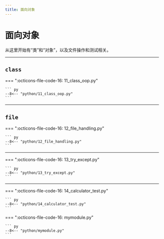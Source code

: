 ```yaml
---
title: 面向对象
---
```


面向对象
========

从这里开始有“类”和“对象”，以及文件操作和测试相关。

***

`class`
-------

=== ":octicons-file-code-16: 11_class_oop.py"

    ``` py
    --8<-- "python/11_class_oop.py"
    ```

***

`file`
------

=== ":octicons-file-code-16: 12_file_handling.py"

    ``` py
    --8<-- "python/12_file_handling.py"
    ```

***

=== ":octicons-file-code-16: 13_try_except.py"

    ``` py
    --8<-- "python/13_try_except.py"
    ```

***

=== ":octicons-file-code-16: 14_calculator_test.py"

    ``` py
    --8<-- "python/14_calculator_test.py"
    ```

=== ":octicons-file-code-16: mymodule.py"

    ``` py
    --8<-- "python/mymodule.py"
    ```
